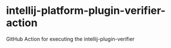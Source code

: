 # intellij-platform-plugin-verifier-action
GitHub Action for executing the intellij-plugin-verifier
